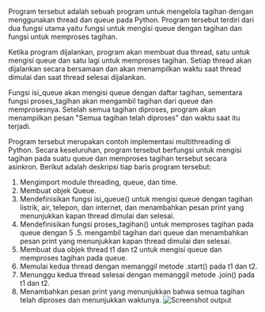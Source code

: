 Program tersebut adalah sebuah program untuk mengelola tagihan dengan menggunakan thread dan queue pada Python. Program tersebut terdiri dari dua fungsi utama yaitu fungsi untuk mengisi queue dengan tagihan dan fungsi untuk memproses tagihan.

Ketika program dijalankan, program akan membuat dua thread, satu untuk mengisi queue dan satu lagi untuk memproses tagihan. Setiap thread akan dijalankan secara bersamaan dan akan menampilkan waktu saat thread dimulai dan saat thread selesai dijalankan.

Fungsi isi_queue akan mengisi queue dengan daftar tagihan, sementara fungsi proses_tagihan akan mengambil tagihan dari queue dan memprosesnya. Setelah semua tagihan diproses, program akan menampilkan pesan "Semua tagihan telah diproses" dan waktu saat itu terjadi.

Program tersebut merupakan contoh implementasi multithreading di Python. Secara keseluruhan, program tersebut berfungsi untuk mengisi tagihan pada suatu queue dan memproses tagihan tersebut secara asinkron. Berikut adalah deskripsi tiap baris program tersebut:

1. Mengimport module threading, queue, dan time.
2. Membuat objek Queue.
3. Mendefinisikan fungsi isi_queue() untuk mengisi queue dengan tagihan listrik, air, telepon, dan internet, dan menambahkan pesan print yang menunjukkan kapan thread dimulai dan selesai.
4. Mendefinisikan fungsi proses_tagihan() untuk memproses tagihan pada queue dengan 5 .5. mengambil tagihan dari queue dan menambahkan pesan print yang menunjukkan kapan thread dimulai dan selesai.
5. Membuat dua objek thread t1 dan t2 untuk mengisi queue dan memproses tagihan pada queue.
6. Memulai kedua thread dengan memanggil metode .start() pada t1 dan t2.
7. Menunggu kedua thread selesai dengan memanggil metode .join() pada t1 dan t2.
8. Menambahkan pesan print yang menunjukkan bahwa semua tagihan telah diproses dan menunjukkan waktunya.
![Screenshot output](https://user-images.githubusercontent.com/112412781/225798949-7200c73e-53fc-4fb8-bc37-4fe6ce2fdac4.png)
